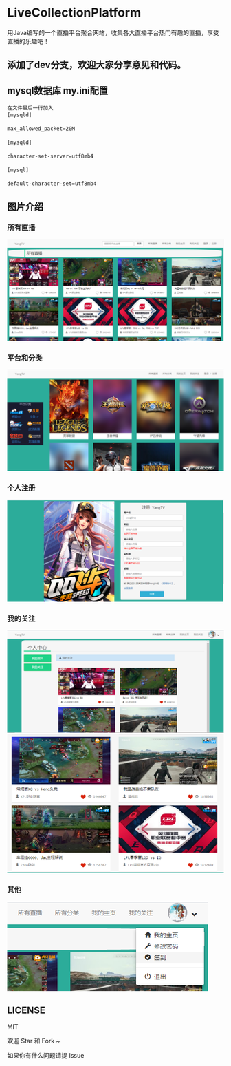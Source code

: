 # LiveCollectionPlatform
用Java编写的一个直播平台聚合网站，收集各大直播平台热门有趣的直播，享受直播的乐趣吧！

## 添加了dev分支，欢迎大家分享意见和代码。

## mysql数据库 my.ini配置
```
在文件最后一行加入
[mysqld]

max_allowed_packet=20M

[mysqld]

character-set-server=utf8mb4

[mysql]

default-character-set=utf8mb4

```
## 图片介绍

### 所有直播

![所有直播](pictures/1.png)

### 平台和分类

![平台和分类](pictures/2.png)

### 个人注册

![个人注册](pictures/3.png)

### 我的关注

![我的关注](pictures/6.png)
![](pictures/7.png)

### 其他

![其他](pictures/8.png)

## LICENSE

MIT

欢迎 Star 和 Fork ~

如果你有什么问题请提 Issue
